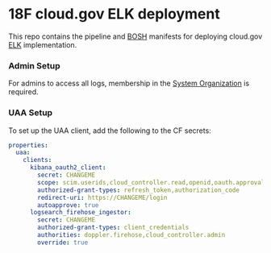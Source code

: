 # 18F cloud.gov ELK deployment

This repo contains the pipeline and [BOSH](https://bosh.io) manifests for deploying cloud.gov [ELK](https://www.elastic.co/videos/introduction-to-the-elk-stack) implementation.

### Admin Setup 
For admins to access all logs, membership in the [System Organization](https://github.com/18F/cg-deploy-logsearch/blob/cf9271ae1ff2bc0464ca57a87b76e9ffc7ce01ab/logsearch-jobs.yml#L201) is required.

### UAA Setup

To set up the UAA client, add the following to the CF secrets:

```yaml
properties:
  uaa:
    clients:
      kibana_oauth2_client:
        secret: CHANGEME
        scope: scim.userids,cloud_controller.read,openid,oauth.approvals
        authorized-grant-types: refresh_token,authorization_code
        redirect-uri: https://CHANGEME/login
        autoapprove: true
      logsearch_firehose_ingestor:
        secret: CHANGEME
        authorized-grant-types: client_credentials
        authorities: doppler.firehose,cloud_controller.admin
        override: true
```
